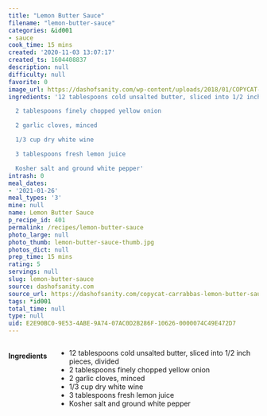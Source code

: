 ```yaml
---
title: "Lemon Butter Sauce"
filename: "lemon-butter-sauce"
categories: &id001
- sauce
cook_time: 15 mins
created: '2020-11-03 13:07:17'
created_ts: 1604408837
description: null
difficulty: null
favorite: 0
image_url: https://dashofsanity.com/wp-content/uploads/2018/01/COPYCAT-CARRABBAS-LEMON-BUTTER-SAUCE.png
ingredients: '12 tablespoons cold unsalted butter, sliced into 1/2 inch pieces, divided

  2 tablespoons finely chopped yellow onion

  2 garlic cloves, minced

  1/3 cup dry white wine

  3 tablespoons fresh lemon juice

  Kosher salt and ground white pepper'
intrash: 0
meal_dates:
- '2021-01-26'
meal_types: '3'
mine: null
name: Lemon Butter Sauce
p_recipe_id: 401
permalink: /recipes/lemon-butter-sauce
photo_large: null
photo_thumb: lemon-butter-sauce-thumb.jpg
photos_dict: null
prep_time: 15 mins
rating: 5
servings: null
slug: lemon-butter-sauce
source: dashofsanity.com
source_url: https://dashofsanity.com/copycat-carrabbas-lemon-butter-sauce/
tags: *id001
total_time: null
type: null
uid: E2E90BC0-9E53-4ABE-9A74-07AC0D2B286F-10626-0000074C49E472D7
---
```

<div class="large-8 medium-7 columns" id="writeup">	</div><!-- #writeup -->
</div><!-- #row-one -->
<div class="row" id="row-two">	<div class="medium-4 small-5 columns" id="ingredients"><h4>Ingredients</h4><div class="box box-ingredients content"><ul>
<li>12 tablespoons cold unsalted butter, sliced into 1/2 inch pieces, divided</li>
<li>2 tablespoons finely chopped yellow onion</li>
<li>2 garlic cloves, minced</li>
<li>1/3 cup dry white wine</li>
<li>3 tablespoons fresh lemon juice</li>
<li>Kosher salt and ground white pepper</li>
</ul>
</div>	</div>	<div class="medium-6 small-7 columns" id="directions">	</div>